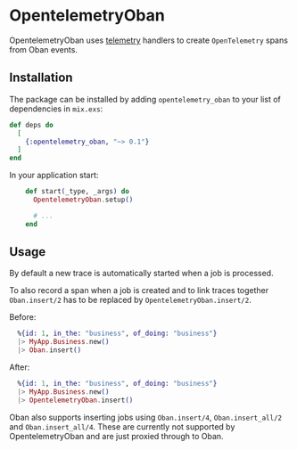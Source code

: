 # OpentelemetryOban

OpentelemetryOban uses [telemetry](https://hexdocs.pm/telemetry/) handlers to
create `OpenTelemetry` spans from Oban events.

## Installation

The package can be installed by adding `opentelemetry_oban` to your list of
dependencies in `mix.exs`:

```elixir
def deps do
  [
    {:opentelemetry_oban, "~> 0.1"}
  ]
end
```

In your application start:

```elixir
    def start(_type, _args) do
      OpentelemetryOban.setup()

      # ...
    end
```

## Usage

By default a new trace is automatically started when a job is processed.

To also record a span when a job is created and to link traces together
`Oban.insert/2` has to be replaced by `OpentelemetryOban.insert/2`.

Before:

```elixir
  %{id: 1, in_the: "business", of_doing: "business"}
  |> MyApp.Business.new()
  |> Oban.insert()
```

After:

```elixir
  %{id: 1, in_the: "business", of_doing: "business"}
  |> MyApp.Business.new()
  |> OpentelemetryOban.insert()
```

Oban also supports inserting jobs using `Oban.insert/4`, `Oban.insert_all/2`
and `Oban.insert_all/4`. These are currently not supported by OpentelemetryOban
and are just proxied through to Oban.
